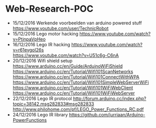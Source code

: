 # Web-Research-POC

- 15/12/2016	Werkende voorbeelden van arduino powered stuff 
https://www.youtube.com/user/TechnicRobot    
- 15/12/2016 	Lego motor hacking
https://www.youtube.com/watch?v=PtinpaVpHeo
- 16/12/2016 	Lego IR hacking
https://www.youtube.com/watch?v=r61evgoI26s     
https://www.youtube.com/watch?v=U51c6g-C6nA
- 20/12/2016	Wifi shield setup
https://www.arduino.cc/en/Guide/ArduinoWiFiShield
https://www.arduino.cc/en/Tutorial/Wifi101ScanNetworks
https://www.arduino.cc/en/Tutorial/Wifi101ConnectWithWPA
https://www.arduino.cc/en/Tutorial/Wifi101SimpleWebServerWiFi
https://www.arduino.cc/en/Tutorial/Wifi101WiFiWebClient
https://www.arduino.cc/en/Tutorial/Wifi101WiFiWebServer
- 22/12/2016	Lego IR protocol 
http://forum.arduino.cc/index.php?topic=38142.msg282833#msg282833
http://www.philohome.com/pf/LEGO_Power_Functions_RC.pdf  
- 24/12/2016	Lego IR library
https://github.com/jurriaan/Arduino-PowerFunctions